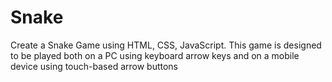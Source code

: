 # Snake
Create a Snake Game using HTML, CSS, JavaScript. This game is designed to be played both on a PC using keyboard arrow keys and on a mobile device using touch-based arrow buttons
